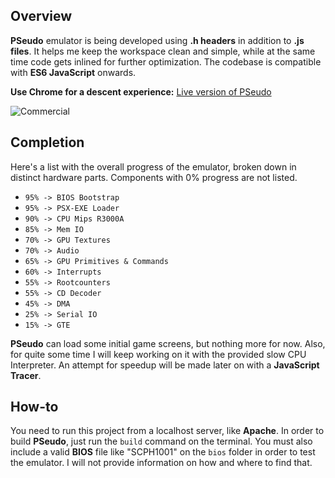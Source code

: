 ## Overview
**PSeudo** emulator is being developed using **.h headers** in addition to **.js files**. It helps me keep the workspace clean and simple, while at the same time code gets inlined for further optimization. The codebase is compatible with **ES6 JavaScript** onwards.

**Use Chrome for a descent experience:** [Live version of PSeudo](http://vuemaps.com/pseudo)

![Commercial](https://raw.githubusercontent.com/dkoliris/pseudo/master/res/commercial.jpg)

## Completion
Here's a list with the overall progress of the emulator, broken down in distinct hardware parts. Components with 0% progress are not listed.
* `95% -> BIOS Bootstrap`
* `95% -> PSX-EXE Loader`
* `90% -> CPU Mips R3000A`
* `85% -> Mem IO`
* `70% -> GPU Textures`
* `70% -> Audio`
* `65% -> GPU Primitives & Commands`
* `60% -> Interrupts`
* `55% -> Rootcounters`
* `55% -> CD Decoder`
* `45% -> DMA`
* `25% -> Serial IO`
* `15% -> GTE`

**PSeudo** can load some initial game screens, but nothing more for now. Also, for quite some time I will keep working on it with the provided slow CPU Interpreter. An attempt for speedup will be made later on with a **JavaScript Tracer**.

## How-to
You need to run this project from a localhost server, like **Apache**. In order to build **PSeudo**, just run the `build` command on the terminal. You must also include a valid **BIOS** file like "SCPH1001" on the `bios` folder in order to test the emulator. I will not provide information on how and where to find that.
